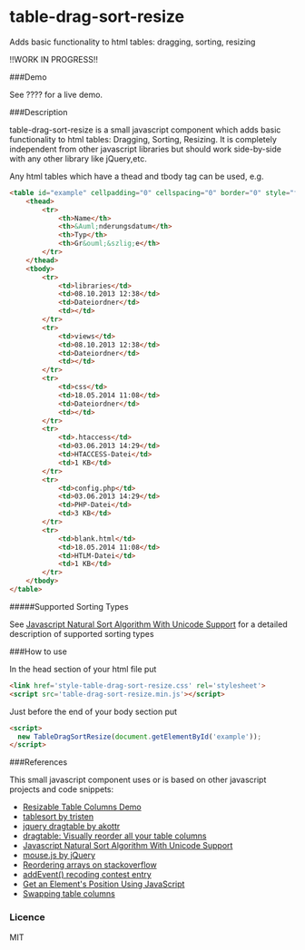table-drag-sort-resize
======================

Adds basic functionality to html tables: dragging, sorting, resizing

!!WORK IN PROGRESS!!

###Demo

See ???? for a live demo.

###Description

table-drag-sort-resize is a small javascript component which adds basic functionality to html tables: Dragging, Sorting, Resizing. It is completely independent from other javascript libraries but should work side-by-side with any other library like jQuery,etc.

Any html tables which have a thead and tbody tag can be used, e.g.

```html
<table id="example" cellpadding="0" cellspacing="0" border="0" style="font-family: Segoe UI, sans-serif; font-size: 10pt;">
    <thead>
        <tr>
            <th>Name</th>
            <th>&Auml;nderungsdatum</th>
            <th>Typ</th>
            <th>Gr&ouml;&szlig;e</th>
        </tr>
    </thead>
    <tbody>
        <tr>
            <td>libraries</td>
            <td>08.10.2013 12:38</td>
            <td>Dateiordner</td>
            <td></td>
        </tr>
        <tr>
            <td>views</td>
            <td>08.10.2013 12:38</td>
            <td>Dateiordner</td>
            <td></td>
        </tr>
        <tr>
            <td>css</td>
            <td>18.05.2014 11:08</td>
            <td>Dateiordner</td>
            <td></td>
        </tr>
        <tr>
            <td>.htaccess</td>
            <td>03.06.2013 14:29</td>
            <td>HTACCESS-Datei</td>
            <td>1 KB</td>
        </tr>
        <tr>
            <td>config.php</td>
            <td>03.06.2013 14:29</td>
            <td>PHP-Datei</td>
            <td>3 KB</td>
        </tr>
        <tr>
            <td>blank.html</td>
            <td>18.05.2014 11:08</td>
            <td>HTLM-Datei</td>
            <td>1 KB</td>
        </tr>
    </tbody>
</table>
```

#####Supported Sorting Types

See [Javascript Natural Sort Algorithm With Unicode Support](http://www.overset.com/2008/09/01/javascript-natural-sort-algorithm-with-unicode-support/) for a detailed description of supported sorting types

###How to use

In the head section of your html file put

```html
<link href='style-table-drag-sort-resize.css' rel='stylesheet'>
<script src='table-drag-sort-resize.min.js'></script>
```

Just before the end of your body section put

```html
<script>
  new TableDragSortResize(document.getElementById('example'));
</script>
```

###References

This small javascript component uses or is based on other javascript projects and code snippets:

- [Resizable Table Columns Demo](http://bz.var.ru/comp/web/resizable.html)
- [tablesort by tristen](http://tristen.ca/tablesort/demo/)
- [jquery dragtable by akottr](http://akottr.github.io/dragtable/)
- [dragtable: Visually reorder all your table columns](http://www.danvk.org/wp/dragtable/)
- [Javascript Natural Sort Algorithm With Unicode Support](http://www.overset.com/2008/09/01/javascript-natural-sort-algorithm-with-unicode-support/)
- [mouse.js by jQuery](https://github.com/jquery/jquery-ui/blob/master/ui/mouse.js)
- [Reordering arrays on stackoverflow](http://stackoverflow.com/questions/2440700/reordering-arrays)
- [addEvent() recoding contest entry](http://ejohn.org/apps/jselect/event.html)
- [Get an Element's Position Using JavaScript](http://www.kirupa.com/html5/get_element_position_using_javascript.htm)
- [Swapping table columns](https://groups.google.com/forum/#!msg/comp.lang.javascript/durZ17iSD0I/rnH2FqrvkooJ)

### Licence

MIT

